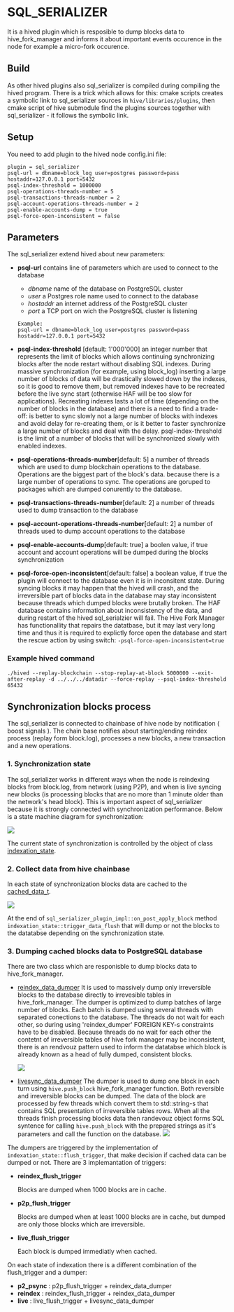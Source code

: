 # SQL_SERIALIZER
It is a hived plugin which is resposible to dump blocks data to hive_fork_manager
and informs it about important events occurence in the node for example a micro-fork occurence.

## Build
As other hived plugins also sql_serializer is compiled during compiling the hived program.
There is a trick which allows for this: cmake scripts creates a symbolic
link to sql_serializer sources in `hive/libraries/plugins`, then cmake script of hive
submodule find the plugins sources together with sql_serializer - it follows the symbolic link.

## Setup
You need to add plugin to the hived node config.ini file:

```
plugin = sql_serializer
psql-url = dbname=block_log user=postgres password=pass hostaddr=127.0.0.1 port=5432
psql-index-threshold = 1000000
psql-operations-threads-number = 5
psql-transactions-threads-number = 2
psql-account-operations-threads-number = 2
psql-enable-accounts-dump = true
psql-force-open-inconsistent = false
```

## Parameters
The sql_serializer extend hived about new parameters:
* **psql-url** contains line of parameters which are used to connect to the database
    - *dbname* name of the database on PostgreSQL cluster
    - *user* a Postgres role name used to connect to the database
    - *hostaddr* an internet address of the PostgreSQL cluster
    - *port* a TCP port on wich the PostgreSQL cluster is listening

  ```
  Example:
  psql-url = dbname=block_log user=postgres password=pass hostaddr=127.0.0.1 port=5432
  ```
* **psql-index-threshold** [default: 1'000'000] an integer number that represents the limit of blocks which allows continuing synchronizing blocks after the node restart without disabling SQL indexes. During massive synchronization
  (for example, using block_log) inserting a large number of blocks of data will be drastically slowed down by the indexes, so it
  is good to remove them, but removed indexes have to be recreated before the live sync start (otherwise HAF will be too slow for applications).
  Recreating indexes lasts a lot of time (depending on the number of blocks in the database) and there is a need to find a trade-off: is
  better to sync slowly not a large number of blocks with indexes and avoid delay for re-creating them, or is it better
  to faster synchronize a large number of blocks and deal with the delay. psql-index-threshold is the limit of a number of blocks that will
  be synchronized slowly with enabled indexes.
* **psql-operations-threads-number**[default: 5] a number of threads which are used to dump blockchain operations to the database. Operations
  are the biggest part of the block's data. because there is a large number of operations to sync. The operations are goruped
  to packages which are dumped conurently to the database.
* **psql-transactions-threads-number**[default: 2] a number of threads used to dump transaction to the database
* **psql-account-operations-threads-number**[default: 2] a number of threads used to dump account operations to the database
* **psql-enable-accounts-dump**[default: true] a boolen value, if true account and account operations will be dumped during the blocks synchronization
* **psql-force-open-inconsistent**[default: false] a boolean value, if true the plugin will connect to the database even it is in inconsitent state.
  During syncing blocks it may happen that the hived will crash, and the irreversible part of blocks data in the database may stay inconsistent because
  threads which dumped blocks were brutally broken. The HAF database contains information about inconsistency of the data, and during restart of the
  hived sql_serialzier will fail. The Hive Fork Manager has functionallity that repairs the datatbase, but it may last very long time and thus it is required
  to explictly force open the database and start the rescue action by using switch: `-psql-force-open-inconsistent=true`

### Example hived command

	./hived --replay-blockchain --stop-replay-at-block 5000000 --exit-after-replay -d ../../../datadir --force-replay --psql-index-threshold 65432

## Synchronization blocks process
The sql_serializer is connected to chainbase of hive node by notification ( boost signals ). The chain base notifies about starting/ending
reindex process (replay form block.log), processes a new blocks, a new transaction and a new operations.
### 1. Synchronization state
The sql_serializer works in different ways when the node is reindexing blocks from block.log, from network (using P2P), and
when is live syncing new blocks (is processing blocks that are no more than 1 minute older than the network's head block). This is important
aspect of sql_serializer because it is strongly connected with synchronization performance. Below is a state machine diagram
for synchronization:

![](./doc/sync_state_machine.png)

The current state of synchronization is controlled by the object of class [indexation_state](./include/hive/plugins/sql_serializer/indexation_state.hpp).

### 2. Collect data from hive chainbase
In each state of synchronization blocks data are cached to the [cached_data_t](./include/hive/plugins/sql_serializer/cached_data.h). 

![](./doc/collecting_block_in_cache.png)

At the end of ```sql_serializer_plugin_impl::on_post_apply_block``` method ```indexation_state::trigger_data_flush```
that will dump or not the blocks to the datatabse depending on the synchronization state.

### 3. Dumping cached blocks data to PostgreSQL database
There are two class which are responisble to dump blocks data to hive_fork_manager.
- [reindex_data_dumper](./include/hive/plugins/sql_serializer/reindex_data_dumper.h)
  It is used to massively dump only irreversible blocks to the database directly to irrevesible tables in hive_fork_manager.
  The dumper is optimized to dump batches of large number of blocks. Each batch is dumped using several threads with separated
  conections to the database. The threads do not wait for each other, so during using 'reindex_dumper' FOREIGN KEY-s constraints
  have to be disabled. Because threads do no wait for each other the contetnt of irreversible tables of hive fork manager may
  be inconsistent, there is an rendvouz pattern used to inform the datatabse which block is already known as a head of fully dumped, consistent blocks.
  
  ![](./doc/reindex_dumper.png)
- [livesync_data_dumper](./include/hive/plugins/sql_serializer/livesync_data_dumper.h)
  The dumper is used to dump one block in each turn using `hive.push_block` hive_fork_manager function. Both reversible
  and irreversible blocks can be dumped. The data of the block are processed by  few threads which convert them
  to std::string-s that contains SQL presentation of irreversible tables rows. When all the threads finish processing
  blocks data then randevouz object forms SQL syntence for calling `hive.push_block` with the prepared strings as it's parameters
  and call the function on the database.
  ![](./doc/livesync_dumper.png)

The dumpers are triggered by the implementation of `indexation_state::flush_trigger`, that make decision if cached data can be dumped or not. There
are 3 implemantation of triggers:
- **reindex_flush_trigger**
  <p>Blocks are dumped when 1000 blocks are in cache.
- **p2p_flush_trigger**
  <p>Blocks are dumped when at least 1000 blocks are in cache, but dumped are only those blocks which are irreversible.
- **live_flush_trigger**
  <p>Each block is dumped immediatly when cached.

On each state of indexation there is a different combination of the flush_trigger and a dumper:
- **p2_psync** : p2p_flush_trigger + reindex_data_dumper
- **reindex** : reindex_flush_trigger + reindex_data_dumper
- **live** : live_flush_trigger + livesync_data_dumper